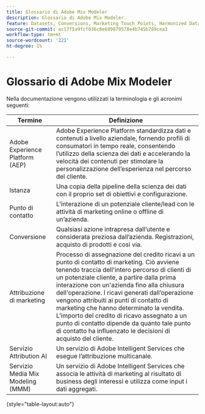 ```yaml
---
title: Glossario di Adobe Mix Modeler
description: Glossario di Adobe Mix Modeler.
feature: Datasets, Conversions, Marketing Touch Points, Harmonized Data
source-git-commit: ac17f5a9fcf036c8e689879578e4b745b789cea3
workflow-type: tm+mt
source-wordcount: '221'
ht-degree: 1%

---
```


# Glossario di Adobe Mix Modeler

Nella documentazione vengono utilizzati la terminologia e gli acronimi seguenti:

| Termine | Definizione |
|---|---|
| Adobe Experience Platform (AEP) | Adobe Experience Platform standardizza dati e contenuti a livello aziendale, fornendo profili di consumatori in tempo reale, consentendo l’utilizzo della scienza dei dati e accelerando la velocità dei contenuti per stimolare la personalizzazione dell’esperienza nel percorso del cliente. |
| Istanza | Una copia della pipeline della scienza dei dati con il proprio set di obiettivi e configurazione. |
| Punto di contatto | L’interazione di un potenziale cliente/lead con le attività di marketing online o offline di un’azienda. |
| Conversione | Qualsiasi azione intrapresa dall’utente e considerata preziosa dall’azienda. Registrazioni, acquisto di prodotti e così via. |
| Attribuzione di marketing | Processo di assegnazione del credito ricavi a un punto di contatto di marketing. Ciò avviene tenendo traccia dell&#39;intero percorso di clienti di un potenziale cliente, a partire dalla prima interazione con un&#39;azienda fino alla chiusura dell&#39;operazione. I ricavi generati dall’operazione vengono attribuiti ai punti di contatto di marketing che hanno determinato la vendita. L’importo del credito di ricavo assegnato a un punto di contatto dipende da quanto tale punto di contatto ha influenzato le decisioni di acquisto del cliente. |
| Servizio Attribution AI | Un servizio di Adobe Intelligent Services che esegue l’attribuzione multicanale. |
| Servizio Media Mix Modeling (MMM) | Un servizio di Adobe Intelligent Services che associa le attività di marketing al risultato di business degli interessi e utilizza come input i dati aggregati. |

{style="table-layout:auto"}

